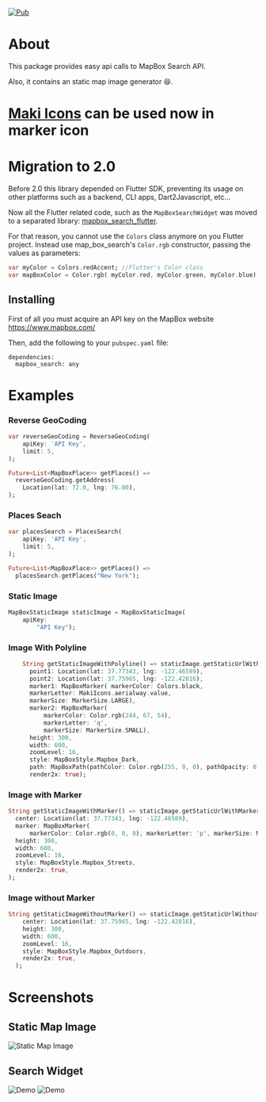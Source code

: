 [![Pub](https://img.shields.io/pub/v/mapbox_search)](https://pub.dev/packages/mapbox_search/versions/2.0.0) 
# About 

This package provides easy api calls to MapBox Search API. 

Also, it contains an static map image generator 😆.

# [Maki Icons](https://labs.mapbox.com/maki-icons/) can be used now in marker icon

# Migration to 2.0

Before 2.0 this library depended on Flutter SDK, preventing its usage on other platforms such as a backend, CLI apps, Dart2Javascript, etc...

Now all the Flutter related code, such as the `MapBoxSearchWidget` was moved to a separated library: [mapbox_search_flutter](https://pub.dev/packages/mapbox_search_flutter).

For that reason, you cannot use the `Colors` class anymore on you Flutter project.
Instead use map_box_search's `Color.rgb` constructor, passing the values as parameters:

```dart
var myColor = Colors.redAccent; //Flutter's Color class
var mapBoxColor = Color.rgb( myColor.red, myColor.green, myColor.blue);
```

## Installing

First of all you must acquire an API key on the MapBox website https://www.mapbox.com/

Then, add the following to your `pubspec.yaml` file:

    dependencies:
      mapbox_search: any

# Examples

### Reverse GeoCoding
```dart
var reverseGeoCoding = ReverseGeoCoding(
    apiKey: 'API Key',
    limit: 5,
);

Future<List<MapBoxPlace>> getPlaces() =>
  reverseGeoCoding.getAddress(
    Location(lat: 72.0, lng: 76.00),
);
```
    
### Places Seach
```dart
var placesSearch = PlacesSearch(
    apiKey: 'API Key',
    limit: 5,
);

Future<List<MapBoxPlace>> getPlaces() =>
  placesSearch.getPlaces("New York");
```

### Static Image
```dart
MapBoxStaticImage staticImage = MapBoxStaticImage(
    apiKey:
        "API Key");
```

### Image With Polyline
```dart
    String getStaticImageWithPolyline() => staticImage.getStaticUrlWithPolyline(
      point1: Location(lat: 37.77343, lng: -122.46589),
      point2: Location(lat: 37.75965, lng: -122.42816),
      marker1: MapBoxMarker( markerColor: Colors.black, 
      markerLetter: MakiIcons.aerialway.value, 
      markerSize: MarkerSize.LARGE),
      marker2: MapBoxMarker(
          markerColor: Color.rgb(244, 67, 54),
          markerLetter: 'q',
          markerSize: MarkerSize.SMALL),
      height: 300,
      width: 600,
      zoomLevel: 16,
      style: MapBoxStyle.Mapbox_Dark,
      path: MapBoxPath(pathColor: Color.rgb(255, 0, 0), pathOpacity: 0.5,     pathWidth: 5),
      render2x: true);
``` 

### Image with Marker
```dart
String getStaticImageWithMarker() => staticImage.getStaticUrlWithMarker(
  center: Location(lat: 37.77343, lng: -122.46589),
  marker: MapBoxMarker(
      markerColor: Color.rgb(0, 0, 0), markerLetter: 'p', markerSize: MarkerSize.LARGE),
  height: 300,
  width: 600,
  zoomLevel: 16,
  style: MapBoxStyle.Mapbox_Streets,
  render2x: true,
);
```

### Image without Marker
```dart
String getStaticImageWithoutMarker() => staticImage.getStaticUrlWithoutMarker(
    center: Location(lat: 37.75965, lng: -122.42816),
    height: 300,
    width: 600,
    zoomLevel: 16,
    style: MapBoxStyle.Mapbox_Outdoors,
    render2x: true,
  );
```
# Screenshots

## Static Map Image

<img src="https://github.com/ketanchoyal/mapbox_search/raw/dev/Screenshots/staticImages.png" alt="Static Map Image"/>

## Search Widget

<img src="https://github.com/ketanchoyal/mapbox_search/raw/dev/Screenshots/search2.png" alt="Demo"/>

<img src="https://github.com/ketanchoyal/mapbox_search/raw/dev/Screenshots/search1.png" alt="Demo"/>
